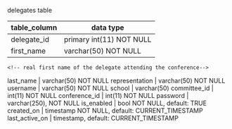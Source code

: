 delegates table

table_column    | data type
----------------|--------------------------------------------
delegate_id     | primary int(11) NOT NULL
first_name      | varchar(50) NOT NULL 
    <!-- real first name of the delegate attending the conference-->
last_name       | varchar(50) NOT NULL
    <!-- real last name of the delegate attending the conference-->
representation  | varchar(50) NOT NULL
    <!-- who the delegate is representing - could be a country (e.g. USA) or character (e.g. LBJ) -->
username        | varchar(50) NOT NULL
    <!-- email address of delegate, used as a username in sign-in process -->
school          | varchar(50)
    <!-- the delegate's school, can be null if they are independent -->
committee_id    | int(11) NOT NULL 
    <!-- the numerical id of the committee this delegate is participating in -->
conference_id   | int(11) NOT NULL 
    <!-- the numerical id of the current conference (for now should be '1', because only LakeMUN)-->
password        | varchar(250), NOT NULL
    <!-- hashed password for the account -->
is_enabled      | bool NOT NULL, default: TRUE
    <!-- whether the account is enabled (i.e. allowed to access). If it is false, the account is disabled -->
created_on      | timestamp NOT NULL, default: CURRENT_TIMESTAMP
    <!-- the timestamp of when the delegate account was created-->
last_active_on  | timestamp, default: CURRENT_TIMESTAMP
    <!-- the most recent timestamp the delegate was active (dashboard browser session was open), used for determining Offline vs Online status -->


